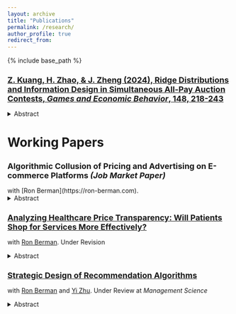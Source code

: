 ```yaml
---
layout: archive
title: "Publications"
permalink: /research/
author_profile: true
redirect_from:
---
```


{% include base_path %}

<h2 style="font-size: 18px;">
  <a href="https://www.sciencedirect.com/science/article/pii/S0899825624001428?via%3Dihub">
    Z. Kuang, H. Zhao, & J. Zheng (2024), Ridge Distributions and Information Design in Simultaneous All-Pay Auction Contests, <i>Games and Economic Behavior</i>, 148, 218-243
  </a>
</h2>


<details>
  <summary>Abstract</summary>
  <p style="font-size: smaller; margin-left: 40px;">
    <i>
      Two informed contestants compete in a contest, and the organizer ex-ante designs a public anonymous disclosure policy to maximize contestants’ total effort. We fully characterize ridge distributions, under which the organizer achieves the first best outcome in equilibrium: the allocation is efficient, and the entire surplus goes to the organizer. When the prior is more positively correlated than ridge distributions, the first-best outcome is achievable by the signal that solely generates ridge distributions as posteriors.
    </i>
  </p>
</details>

<p></p><p></p>

<h1>Working Papers</h1>
<h2 style="font-size: 18px;">
    Algorithmic Collusion of Pricing and Advertising on E-commerce Platforms <i>(Job Market Paper)</i>
</h2>
with [Ron Berman](https://ron-berman.com). 

<details>
  <summary>Abstract</summary>
  <p style="font-size: smaller; margin-left: 40px;">
    <i>
    Online sellers have been adopting AI learning algorithms to automatically make product pricing and advertising decisions on e-commerce platforms. When sellers compete using such algorithms, one concern is that of tacit collusion—the algorithms learn to coordinate on higher than competitive prices which increase sellers’ profits, but hurt consumers. This concern, however, was raised primarily when sellers use algorithms to decide on prices. We empirically investigate whether these concerns are valid when sellers make pricing and advertising decisions together, i.e., two-dimensional decisions. Our empirical strategy is to analyze competition with multi-agent reinforcement learning, which we calibrate to a large-scale dataset collected from Amazon.com products.
Our first contribution is to find conditions under which learning algorithms can facilitate win-win-win outcomes that are beneficial for consumers, sellers, and even the platform, when consumers have high search costs. In these cases the algorithms learn to coordinate on prices that are lower than competitive prices. The intuition is that the algorithms learn to coordinate on lower advertising bids, which lower advertising costs, leading to lower prices for consumers and enlarging the demand on the platform.
Our second contribution is an analysis of a large-scale, high-frequency keyword-product dataset for more than 2 million products on Amazon.com. Our estimates of consumer search costs show a wide range of costs for different product keywords. Among these products, more than 50% show evidence that prices are lower when more sellers adopt algorithms to choose their prices and bids. In these product markets, consumers benefit from tacit collusion facilitated by algorithms.
We also provide a proof that our results do not depend on the specific reinforcement-learning algorithm that we analyzed. They would generalize to any learning algorithm that uses price and advertising bid exploration.
Finally, we analyze the platform’s strategic response through adjusting the ad auction reserve price or the sales commission rate. We find that reserve price adjustments will not increase profits for the platform, but commission adjustments will, while maintaining the beneficial outcomes for both sellers and consumers.
Our analyses help alleviate some worries about the potentially harmful effects of competing learning algorithms, and can help sellers, platforms and policymakers to decide on whether to adopt or regulate such algorithms.
    </i>
  </p>
</details>



<h2 style="font-size: 18px;">
  <a href="https://papers.ssrn.com/sol3/papers.cfm?abstract_id=4620347">
    Analyzing Healthcare Price Transparency: Will Patients Shop for Services More Effectively?
  </a>
</h2>

with [Ron Berman](https://ron-berman.com). Under Revision

<details>
  <summary>Abstract</summary>
  <p style="font-size: smaller; margin-left: 40px;">
    <i>
      Recently, the US mandated healthcare price transparency to facilitate easier comparison of healthcare prices. However, the potential effectiveness of this policy is an open question. We use a large-scale health insurance claims dataset to estimate the potential maximum savings from price transparency. We focus on short-term, demand-side estimates, where patients can shop around and switch to cheaper providers. We analyze the set "shoppable" services whose price information must be reported online. Initially, our data points to a large potential for savings due to a large degree of price dispersion. However, when viewed from the consumer shopping perspective, even the most optimistic estimates of potential savings become limited. The reasons are that the location and insurance network of the patient, the structure of healthcare insurance payments, and the information made available by the transparency rule lower patients’ incentive to save. We find that the best-case scenario for patients’ out-of-pocket savings from price - shopping is 3% of the total cost on average. Our analysis suggests that the existing estimates in the literature might be overestimated, as they overlook the consumer shopping perspective. Hence, patients’ potential savings and the demand-side impact of the transparency rule might not be as impactful as initially hoped for.
    </i>
  </p>
</details>


<!-- Extra line break for spacing -->


<h2 style="font-size: 18px;">
  <a href="https://papers.ssrn.com/sol3/papers.cfm?abstract_id=4301489">
    Strategic Design of Recommendation Algorithms
  </a>
</h2>

with [Ron Berman](https://ron-berman.com) and [Yi Zhu](https://carlsonschool.umn.edu/faculty/yi-zhu). Under Review at <i>Management Science</i> 

<details>
  <summary>Abstract</summary>
  <p style="font-size: smaller; margin-left: 40px;">
    <i>
      We analyze recommendation algorithms that firms can engineer to strategically provide information to consumers about products with uncertain matches to their tastes. Monopolists who cannot alter prices can design recommendation algorithms to oversell, i.e., that recommend products even if they are not a perfect fit, instead of algorithmically recommending perfectly matching products. However, when prices are endogenous or when competition is rampant, firms opt to reduce their overselling efforts and instead choose to fully reveal the product's match (i.e., maximize recall and precision). As competition strengthens, the algorithms will shift to demarket their products, i.e., under-recommend highly fitting products, in order to soften price competition. When a platform designs a recommendation algorithm for products sold by third-party sellers, we find that demarketing might be a more prevalent strategy of the platform. Additionally, we find that platforms bound by fairness constraints may gain lower profits compared to letting sellers compete, while discriminatory designs do not necessarily result in preferential outcomes for a specific seller.
    </i>
  </p>
</details>

<!-- Extra line break for spacing -->







